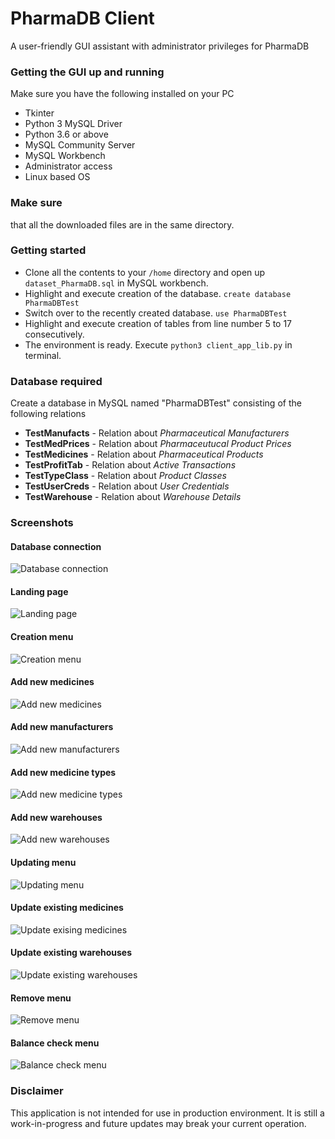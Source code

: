 # PharmaDB Client
A user-friendly GUI assistant with administrator privileges for PharmaDB

### Getting the GUI up and running
Make sure you have the following installed on your PC
* Tkinter
* Python 3 MySQL Driver
* Python 3.6 or above
* MySQL Community Server
* MySQL Workbench
* Administrator access
* Linux based OS

### Make sure
that all the downloaded files are in the same directory.

### Getting started
* Clone all the contents to your `/home` directory and open up `dataset_PharmaDB.sql` in MySQL workbench.
* Highlight and execute creation of the database. `create database PharmaDBTest`
* Switch over to the recently created database. `use PharmaDBTest`
* Highlight and execute creation of tables from line number 5 to 17 consecutively.
* The environment is ready. Execute `python3 client_app_lib.py` in terminal.

### Database required
Create a database in MySQL named "PharmaDBTest" consisting of the following relations
* **TestManufacts** - Relation about *Pharmaceutical Manufacturers*
* **TestMedPrices** - Relation about *Pharmaceutucal Product Prices*
* **TestMedicines** - Relation about *Pharmaceutical Products*
* **TestProfitTab** - Relation about *Active Transactions*
* **TestTypeClass** - Relation about *Product Classes*
* **TestUserCreds** - Relation about *User Credentials*
* **TestWarehouse** - Relation about *Warehouse Details*

### Screenshots

#### Database connection
![Database connection](pics/tkpcl/connexon.png)

#### Landing page
![Landing page](pics/tkpcl/mainmenu.png)

#### Creation menu
![Creation menu](pics/tkpcl/makemenu.png)

#### Add new medicines
![Add new medicines](pics/tkpcl/makemeds.png)

#### Add new manufacturers
![Add new manufacturers](pics/tkpcl/makemfgs.png)

#### Add new medicine types
![Add new medicine types](pics/tkpcl/maketype.png)

#### Add new warehouses
![Add new warehouses](pics/tkpcl/makeware.png)

#### Updating menu
![Updating menu](pics/tkpcl/updtrcrd.png)

#### Update existing medicines
![Update exising medicines](pics/tkpcl/updtmeds.png)

#### Update existing warehouses
![Update existing warehouses](pics/tkpcl/updtware.png)

#### Remove menu
![Remove menu](pics/tkpcl/rmovrcrd.png)

#### Balance check menu
![Balance check menu](pics/tkpcl/chekmoni.png)

### Disclaimer
This application is not intended for use in production environment. It is still a work-in-progress and future updates may break your current operation. 